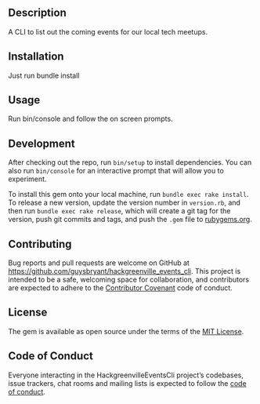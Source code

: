 ## Description
A CLI to list out the coming events for our local tech meetups.


## Installation
Just run bundle install
## Usage

Run bin/console and follow the on screen prompts.

## Development

After checking out the repo, run `bin/setup` to install dependencies. You can also run `bin/console` for an interactive prompt that will allow you to experiment.

To install this gem onto your local machine, run `bundle exec rake install`. To release a new version, update the version number in `version.rb`, and then run `bundle exec rake release`, which will create a git tag for the version, push git commits and tags, and push the `.gem` file to [rubygems.org](https://rubygems.org).

## Contributing

Bug reports and pull requests are welcome on GitHub at https://github.com/guysbryant/hackgreenville_events_cli. This project is intended to be a safe, welcoming space for collaboration, and contributors are expected to adhere to the [Contributor Covenant](http://contributor-covenant.org) code of conduct.

## License

The gem is available as open source under the terms of the [MIT License](https://opensource.org/licenses/MIT).

## Code of Conduct

Everyone interacting in the HackgreenvilleEventsCli project’s codebases, issue trackers, chat rooms and mailing lists is expected to follow the [code of conduct](https://github.com/[USERNAME]/hackgreenville_events_cli/blob/master/CODE_OF_CONDUCT.md).
